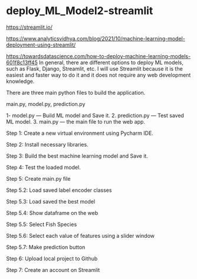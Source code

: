 # deploy_ML_Model2-streamlit

https://streamlit.io/

https://www.analyticsvidhya.com/blog/2021/10/machine-learning-model-deployment-using-streamlit/

 https://towardsdatascience.com/how-to-deploy-machine-learning-models-601f8c13ff45
In general, there are different options to deploy ML models, such as Flask, Django, Streamlit, etc.
I will use Streamlit because it is the easiest and faster way to do it and it does not require any web development knowledge.

There are three main python files to build the application.

main.py, model.py, prediction.py


1- model.py — Build ML model and Save it.
2. prediction.py — Test saved ML model.
3. main.py — the main file to run the web app.

Step 1: Create a new virtual environment using Pycharm IDE.

Step 2: Install necessary libraries.

Step 3: Build the best machine learning model and Save it.

Step 4: Test the loaded model.

Step 5: Create main.py file

Step 5.2: Load saved label encoder classes

Step 5.3: Load saved the best model

Step 5.4: Show dataframe on the web

Step 5.5: Select Fish Species

Step 5.6: Select each value of features using a slider window

Step 5.7: Make prediction button

Step 6: Upload local project to Github

Step 7: Create an account on Streamlit



